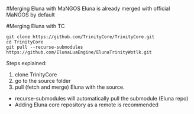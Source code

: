 #Merging Eluna with MaNGOS
Eluna is already merged with official MaNGOS by default

#Merging Eluna with TC
```
git clone https://github.com/TrinityCore/TrinityCore.git
cd TrinityCore
git pull --recurse-submodules https://github.com/ElunaLuaEngine/ElunaTrinityWotlk.git
```
Steps explained:

1. clone TrinityCore
2. go to the source folder
3. pull (fetch and merge) Eluna with the source.
 * recurse-submodules will automatically pull the submodule (Eluna repo)
 * Adding Eluna core repository as a remote is recommended
